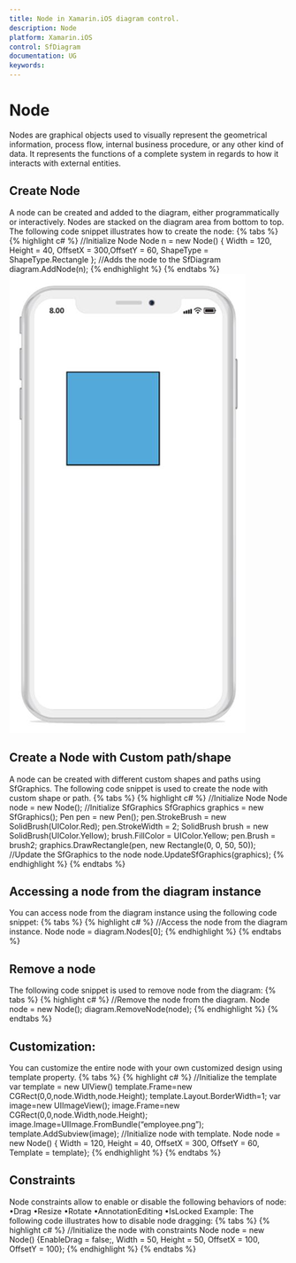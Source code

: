 ```yaml
---
title: Node in Xamarin.iOS diagram control.
description: Node
platform: Xamarin.iOS
control: SfDiagram
documentation: UG
keywords: 
---
```

# Node
Nodes are graphical objects used to visually represent the geometrical information, process flow, internal business procedure, or any other kind of data. It represents the functions of a complete system in regards to how it interacts with external entities.

## Create Node
A node can be created and added to the diagram, either programmatically or interactively. Nodes are stacked on the diagram area from bottom to top.
The following code snippet illustrates how to create the node:
{% tabs %}
{% highlight c# %}
//Initialize Node
Node n = new Node() { Width = 120, Height = 40, OffsetX = 300,OffsetY = 60, ShapeType = ShapeType.Rectangle };
//Adds the node to the SfDiagram
diagram.AddNode(n);
{% endhighlight %}
{% endtabs %}
![](Node_images/Node_img1.jpeg)

## Create a Node with Custom path/shape
A node can be created with different custom shapes and paths using SfGraphics.
The following code snippet is used to create the node with custom shape or path.
{% tabs %}
{% highlight c# %}
//Initialize Node
Node node = new Node();
//Initialize SfGraphics
SfGraphics graphics = new SfGraphics();
Pen pen = new Pen();
pen.StrokeBrush = new SolidBrush(UIColor.Red);
pen.StrokeWidth = 2;
SolidBrush brush = new SolidBrush(UIColor.Yellow);
brush.FillColor = UIColor.Yellow;
pen.Brush = brush2;
graphics.DrawRectangle(pen, new Rectangle(0, 0, 50, 50));
//Update the SfGraphics to the node
node.UpdateSfGraphics(graphics);
{% endhighlight %}
{% endtabs %}

## Accessing a node from the diagram instance
You can access node from the diagram instance using the following code snippet:
{% tabs %}
{% highlight c# %}
//Access the node from the diagram instance.
Node node = diagram.Nodes[0];
{% endhighlight %}
{% endtabs %}

## Remove a node
The following code snippet is used to remove node from the diagram:
{% tabs %}
{% highlight c# %}
//Remove the node from the diagram.
Node node = new Node();
diagram.RemoveNode(node);
{% endhighlight %}
{% endtabs %}

## Customization:
You can customize the entire node with your own customized design using template property.
{% tabs %}
{% highlight c# %}
//Initialize the template
var template = new UIView()
template.Frame=new CGRect(0,0,node.Width,node.Height);
template.Layout.BorderWidth=1;
var image=new UIImageView();
image.Frame=new CGRect(0,0,node.Width,node.Height);
image.Image=UIImage.FromBundle(“employee.png”);
template.AddSubview(image);
//Initialize node with template.
Node node = new Node() { Width = 120, Height = 40, OffsetX = 300, OffsetY = 60, Template = template};
{% endhighlight %}
{% endtabs %}

## Constraints
Node constraints allow to enable or disable the following behaviors of node:
•Drag
•Resize
•Rotate
•AnnotationEditing
•IsLocked
Example:
The following code illustrates how to disable node dragging:
{% tabs %}
{% highlight c# %}
//Initialize the node with constraints
Node node = new Node() {EnableDrag = false;, Width = 50, Height = 50, OffsetX = 100, OffsetY = 100};
{% endhighlight %}
{% endtabs %}
